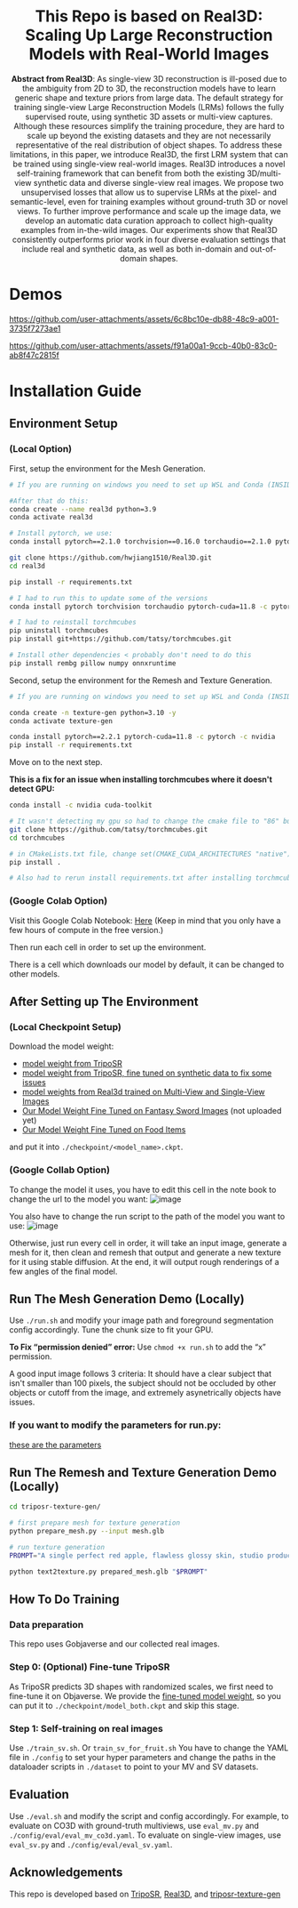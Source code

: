 <div align="center">

# This Repo is based on Real3D: Scaling Up Large Reconstruction Models with Real-World Images

**Abstract from Real3D**: As single-view 3D reconstruction is ill-posed due to the ambiguity from 2D to 3D, the reconstruction models have to learn generic shape and texture priors from large data. The default strategy for training single-view Large Reconstruction Models (LRMs) follows the fully supervised route, using synthetic 3D assets or multi-view captures. Although these resources simplify the training procedure, they are hard to scale up beyond the existing datasets and they are not necessarily representative of the real distribution of object shapes. To address these limitations, in this paper, we introduce Real3D, the first LRM system that can be trained using single-view real-world images. Real3D introduces a novel self-training framework that can benefit from both the existing 3D/multi-view synthetic data and diverse single-view real images. We propose two unsupervised losses that allow us to supervise LRMs at the pixel- and semantic-level, even for training examples without ground-truth 3D or novel views. To further improve performance and scale up the image data, we develop an automatic data curation approach to collect high-quality examples from in-the-wild images. Our experiments show that Real3D consistently outperforms prior work in four diverse evaluation settings that include real and synthetic data, as well as both in-domain and out-of-domain shapes.

</div>

# Demos
https://github.com/user-attachments/assets/6c8bc10e-db88-48c9-a001-3735f7273ae1

https://github.com/user-attachments/assets/f91a00a1-9ccb-40b0-83c0-ab8f47c2815f


# Installation Guide

## Environment Setup

### (Local Option)

First, setup the environment for the Mesh Generation.

```bash
# If you are running on windows you need to set up WSL and Conda (INSIDE WSL) first.

#After that do this:
conda create --name real3d python=3.9
conda activate real3d

# Install pytorch, we use:
conda install pytorch==2.1.0 torchvision==0.16.0 torchaudio==2.1.0 pytorch-cuda=11.8 -c pytorch -c nvidia

git clone https://github.com/hwjiang1510/Real3D.git
cd real3d

pip install -r requirements.txt

# I had to run this to update some of the versions 
conda install pytorch torchvision torchaudio pytorch-cuda=11.8 -c pytorch -c nvidia

# I had to reinstall torchmcubes
pip uninstall torchmcubes
pip install git+https://github.com/tatsy/torchmcubes.git

# Install other dependencies < probably don't need to do this
pip install rembg pillow numpy onnxruntime
```

Second, setup the environment for the Remesh and Texture Generation.

```bash
# If you are running on windows you need to set up WSL and Conda (INSIDE WSL) first.

conda create -n texture-gen python=3.10 -y
conda activate texture-gen

conda install pytorch==2.2.1 pytorch-cuda=11.8 -c pytorch -c nvidia
pip install -r requirements.txt
```

Move on to the next step.

**This is a fix for an issue when installing torchmcubes where it doesn't detect GPU:**

```bash
conda install -c nvidia cuda-toolkit

# It wasn't detecting my gpu so had to change the cmake file to "86" but I think this only works for some gpus
git clone https://github.com/tatsy/torchmcubes.git
cd torchmcubes

# in CMakeLists.txt file, change set(CMAKE_CUDA_ARCHITECTURES "native") to set(CMAKE_CUDA_ARCHITECTURES "86")
pip install .

# Also had to rerun install requirements.txt after installing torchmcubes
```

### (Google Colab Option)

Visit this Google Colab Notebook: [Here](https://colab.research.google.com/drive/1sFt2UtVDTU171ZtouI5CUZ4gyRcVkvuV?usp=sharing) (Keep in mind that you only have a few hours of compute in the free version.)

Then run each cell in order to set up the environment.

There is a cell which downloads our model by default, it can be changed to other models.

## After Setting up The Environment

### (Local Checkpoint Setup)

Download the model weight:

- [model weight from TripoSR](https://huggingface.co/stabilityai/TripoSR/resolve/main/model.ckpt?download=true)
- [model weight from TripoSR, fine tuned on synthetic data to fix some issues](https://huggingface.co/hwjiang/Real3D/resolve/main/model_both.ckpt?download=true)
- [model weights from Real3d trained on Multi-View and Single-View Images](https://huggingface.co/hwjiang/Real3D/resolve/main/model_both_trained_v1.ckpt?download=true)
- [Our Model Weight Fine Tuned on Fantasy Sword Images](https://huggingface.co/hwjiang/Real3D/resolve/main/model_both_trained_v1.ckpt?download=true) (not uploaded yet)
- [Our Model Weight Fine Tuned on Food Items](https://huggingface.co/Victor2266/RealFruit3D/resolve/main/new_fruit_model_30k.ckpt?download=true)

and put it into `./checkpoint/<model_name>.ckpt`.

### (Google Collab Option)

To change the model it uses, you have to edit this cell in the note book to change the url to the model you want:
![image](https://github.com/user-attachments/assets/ff358c76-2b9e-4481-8285-0b688341e6bf)

You also have to change the run script to the path of the model you want to use:
![image](https://github.com/user-attachments/assets/1d887d84-ebf2-4db7-8d6a-bb0937cc8ac7)

Otherwise, just run every cell in order, it will take an input image, generate a mesh for it, then clean and remesh that output and generate a new texture for it using stable diffusion. At the end, it will output rough renderings of a few angles of the final model.

## Run The Mesh Generation Demo (Locally)

Use `./run.sh` and modify your image path and foreground segmentation config accordingly. Tune the chunk size to fit your GPU.

**To Fix “permission denied” error:**
Use `chmod +x run.sh` to add the “x” permission.

A good input image follows 3 criteria: It should have a clear subject that isn't smaller than 100 pixels, the subject should not be occluded by other objects or cutoff from the image, and extremely asynetrically objects have issues.

### **If you want to modify the parameters for run.py:**

[these are the parameters](https://github.com/Victor2266/ComputerVision-Concept-Art-to-Model-Real3D/blob/4e2323a7d527d56bd7fa0e62f0f24a59a8137bca/parameters.md)

## Run The Remesh and Texture Generation Demo (Locally)

```bash
cd triposr-texture-gen/

# first prepare mesh for texture generation
python prepare_mesh.py --input mesh.glb

# run texture generation
PROMPT="A single perfect red apple, flawless glossy skin, studio product photography, extreme close-up, photorealistic, 8k resolution, soft diffused lighting, pristine condition"

python text2texture.py prepared_mesh.glb "$PROMPT"
```

## How To Do Training

### Data preparation

This repo uses Gobjaverse and our collected real images.

### Step 0: (Optional) Fine-tune TripoSR

As TripoSR predicts 3D shapes with randomized scales, we first need to fine-tune it on Objaverse. We provide the [fine-tuned model weight](https://huggingface.co/hwjiang/Real3D/resolve/main/model_both.ckpt?download=true), so you can put it to `./checkpoint/model_both.ckpt` and skip this stage.

### Step 1: Self-training on real images

Use `./train_sv.sh`.
Or `train_sv_for_fruit.sh`
You have to change the YAML file in `./config` to set your hyper parameters and change the paths in the dataloader scripts in `./dataset` to point to your MV and SV datasets.

## Evaluation

Use `./eval.sh` and modify the script and config accordingly.
For example, to evaluate on CO3D with ground-truth multiviews, use `eval_mv.py` and `./config/eval/eval_mv_co3d.yaml`. To evaluate on single-view images, use `eval_sv.py` and `./config/eval/eval_sv.yaml`.

## Acknowledgements

This repo is developed based on [TripoSR](https://github.com/VAST-AI-Research/TripoSR/), [Real3D](https://github.com/hwjiang1510/Real3D/tree/main?tab=readme-ov-file), and [triposr-texture-gen](https://github.com/ejones/triposr-texture-gen/blob/main/README.md)

